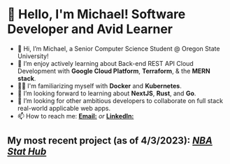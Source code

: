 # 👋  Hello, I'm Michael! Software Developer and Avid Learner

- 👋 Hi, I’m Michael, a Senior Computer Science Student @ Oregon State University! 
- 👀 I’m enjoy actively learning about Back-end REST API Cloud Development with **Google Cloud Platform**, **Terraform**, & the **MERN stack**.
- 🤘🏻  I'm familiarizing myself with **Docker** and **Kubernetes**.
- 🌱 I’m looking forward to learning about **NextJS**, **Rust**, and **Go**.
- 💞️ I’m looking for other ambitious developers to collaborate on full stack real-world applicable web apps.
- 📫 How to reach me: <a href="michaelmorriss14@gmail.com">**Email:**</a> *or* <a href="https://www.linkedin.com/in/mcmorriss/"> **LinkedIn:** </a>
                   
          
## My most recent project (as of 4/3/2023): <a href="https://github.com/mcmorriss/CodePathProjects/tree/main/Project5-DataDashboard"> *NBA Stat Hub* </a>
